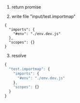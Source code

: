 1. return promise

2. write file "input/test.importmap"
```importmap
{
  "imports": {
    "#env": "./env.dev.js"
  },
  "scopes": {}
}
```

3. resolve
```js
{
  "test.importmap": {
    "imports": {
      "#env": "./env.dev.js"
    },
    "scopes": {}
  }
}
```